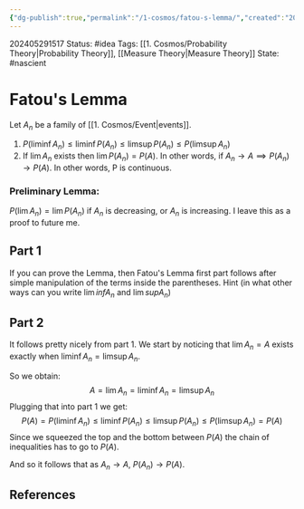 ```yaml
---
{"dg-publish":true,"permalink":"/1-cosmos/fatou-s-lemma/","created":"2024-08-31T23:47:13.708-04:00","updated":"2024-05-29T17:35:36.502-04:00"}
---
```


202405291517
Status: #idea
Tags: [[1. Cosmos/Probability Theory\|Probability Theory]], [[Measure Theory\|Measure Theory]]
State: #nascient
# Fatou's Lemma
Let $A_n$ be a family of [[1. Cosmos/Event\|events]].
1. $P(\liminf A_n) \leq \liminf P(A_n) \leq \limsup P(A_n) \leq P(\limsup A_n)$
2. If $\lim A_n$ exists then $\lim P(A_n) = P(A)$. In other words, if $A_n \to A \implies P(A_n) \to P(A)$. In other words, P is continuous.

### Preliminary Lemma: 
$P(\lim A_n) = \lim  P(A_n)$ if $A_n$ is decreasing, or $A_n$ is increasing.
I leave this as a proof to future me.

## Part 1
If you can prove the Lemma, then Fatou's Lemma first part follows after simple manipulation of the terms inside the parentheses. Hint (in what other ways can you write $\lim inf A_n$ and $\lim sup A_n$)

## Part 2
It follows pretty nicely from part $1$.
We start by noticing that $\lim A_n = A$ exists exactly when $\liminf A_n = \limsup A_n$.

So we obtain:
$$
A = \lim A_n = \liminf A_n = \limsup A_n
$$
Plugging that into part $1$ we get:
$$
P(A) = P(\liminf A_n) \leq \liminf P(A_n) \leq \limsup P(A_n) \leq P(\limsup A_n) = P(A)
$$
Since we squeezed the top and the bottom between $P(A)$ the chain of inequalities has to go to $P(A)$.

And so it follows that as $A_n \to A$, $P(A_n) \to P(A)$.
## References
